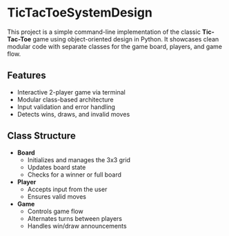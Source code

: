 # TicTacToeSystemDesign

This project is a simple command-line implementation of the classic **Tic-Tac-Toe** game using object-oriented design in Python. It showcases clean modular code with separate classes for the game board, players, and game flow.

## Features

- Interactive 2-player game via terminal
- Modular class-based architecture
- Input validation and error handling
- Detects wins, draws, and invalid moves

## Class Structure

- **Board**
  - Initializes and manages the 3x3 grid
  - Updates board state
  - Checks for a winner or full board
- **Player**
  - Accepts input from the user
  - Ensures valid moves
- **Game**
  - Controls game flow
  - Alternates turns between players
  - Handles win/draw announcements
